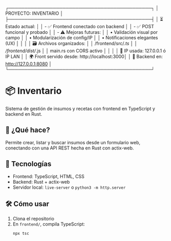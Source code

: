 ┌─────────────────────────────────────────────┐
│             PROYECTO: INVENTARIO            │
├─────────────────────────────────────────────┤
│ ⏳ Estado actual:                            │
│   - ✅ Frontend conectado con backend        │
│   - ✅ POST funcional y probado              │
│   - ⚠️ Mejoras futuras:                      │
│       • Validación visual por campo         │
│       • Modularización de config/IP         │
│       • Notificaciones elegantes (UX)       │
│                                             │
│ 🗃️ Archivos organizados:                     │
│   /frontend/src/*.ts                         │
│   /frontend/dist/*.js                        │
│   main.rs con CORS activo                   │
│                                             │
│ 🔌 IP usada: 127.0.0.1 ó IP LAN              │
│ 🌍 Front servido desde: http://localhost:3000│
│ 📡 Backend en: http://127.0.0.1:8080         │
└─────────────────────────────────────────────┘

# 📦 Inventario

Sistema de gestión de insumos y recetas con frontend en TypeScript y backend en Rust.

## 🚀 ¿Qué hace?
Permite crear, listar y buscar insumos desde un formulario web, conectando con una API REST hecha en Rust con actix-web.

## 🧰 Tecnologías
- Frontend: TypeScript, HTML, CSS
- Backend: Rust + actix-web
- Servidor local: `live-server` o `python3 -m http.server`

## 🛠 Cómo usar

1. Clona el repositorio
2. En `frontend/`, compila TypeScript:
   ```bash
   npx tsc
